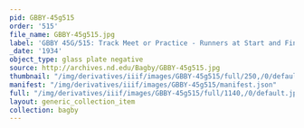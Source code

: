 ```yaml
---
pid: GBBY-45g515
order: '515'
file_name: GBBY-45g515.jpg
label: 'GBBY 45G/515: Track Meet or Practice - Runners at Start and Finish - 1934'
_date: '1934'
object_type: glass plate negative
source: http://archives.nd.edu/Bagby/GBBY-45g515.jpg
thumbnail: "/img/derivatives/iiif/images/GBBY-45g515/full/250,/0/default.jpg"
manifest: "/img/derivatives/iiif/images/GBBY-45g515/manifest.json"
full: "/img/derivatives/iiif/images/GBBY-45g515/full/1140,/0/default.jpg"
layout: generic_collection_item
collection: bagby
---
```

